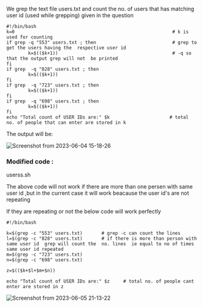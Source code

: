 We grep the text file users.txt and count the no. of users that has matching user id (used while grepping) given in the question 
```
#!/bin/bash
k=0                                                          # k is used for counting
if grep -q "553" users.txt ; then                            # grep to get the users having the  respective user id 
        k=$(($k+1))                                          # -q so that the output grep will not  be printed
fi
if grep  -q "828" users.txt ; then
        k=$(($k+1))
fi
if grep  -q "723" users.txt ; then
        k=$(($k+1))
fi
if grep  -q "698" users.txt ; then
        k=$(($k+1))
fi
echo "Total count of USER IDs are:" $k                      # total no. of people that can enter are stored in k
```

The output will be:

![Screenshot from 2023-06-04 15-18-26](https://github.com/HarinandanAM/C-Cube-Recruitment-23/assets/116416113/6c632ea7-3176-48f0-a404-35c9b9127edc)

### Modified code :
userss.sh

The above code will not work if there are more than one persen with same user id ,but in the current case it will work beacause the user id's are not repeating

If they are repeating or not the below code will work perfectly

```
#!/bin/bash

k=$(grep -c "553" users.txt)       # grep -c can count the lines 
l=$(grep -c "828" users.txt)       # if there is more than person with same user id  grep will count the  no. lines  ie equal to no of times same user id repeated  
m=$(grep -c "723" users.txt)
n=$(grep -c "698" users.txt)

z=$(($k+$l+$m+$n))

echo "Total count of USER IDs are:" $z     # total no. of people cant enter are stored in z
```
![Screenshot from 2023-06-05 21-13-22](https://github.com/HarinandanAM/C-Cube-Recruitment-23/assets/116416113/7e6bbef9-e183-4d6d-896d-0738f3c7583d)




